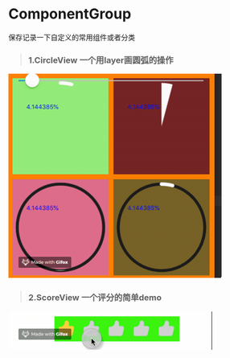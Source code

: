 # ComponentGroup
保存记录一下自定义的常用组件或者分类
 
 > ### 1.CircleView 一个用layer画圆弧的操作
![示意图](https://github.com/xqqq0/ComponentGroup/blob/master/compnent/CircleView/CircleView.gif)
 > ### 2.ScoreView 一个评分的简单demo
 ![](https://github.com/xqqq0/ComponentGroup/blob/master/compnent/ScrovView/demo.gif)
